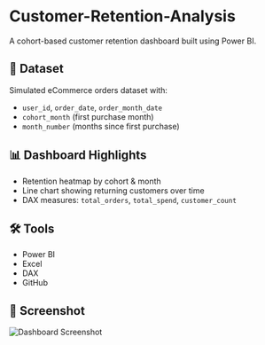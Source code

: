 # Customer-Retention-Analysis
A cohort-based customer retention dashboard built using Power BI.

## 🧾 Dataset
Simulated eCommerce orders dataset with:
- `user_id`, `order_date`, `order_month_date`
- `cohort_month` (first purchase month)
- `month_number` (months since first purchase)

## 📊 Dashboard Highlights
- Retention heatmap by cohort & month
- Line chart showing returning customers over time
- DAX measures: `total_orders`, `total_spend`, `customer_count`

## 🛠 Tools
- Power BI
- Excel
- DAX
- GitHub

## 📸 Screenshot
![Dashboard Screenshot](dashboard_screenshot.png)
